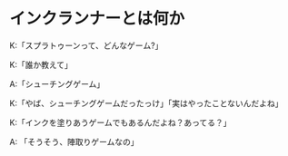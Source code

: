 # インクランナーとは何か


K:「スプラトゥーンって、どんなゲーム?」

K:「誰か教えて」

A:「シューチングゲーム」

K:「やば、シューチングゲームだったっけ」「実はやったことないんだよね」

K:「インクを塗りあうゲームでもあるんだよね？あってる？」

A: 「そうそう、陣取りゲームなの」


